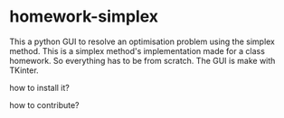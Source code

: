 # homework-simplex

This a python GUI to resolve an optimisation problem using the simplex method.
This is a simplex method's implementation made for a class homework. So everything has to be from scratch.
The GUI is make with TKinter.

how to install it?

how to contribute?
